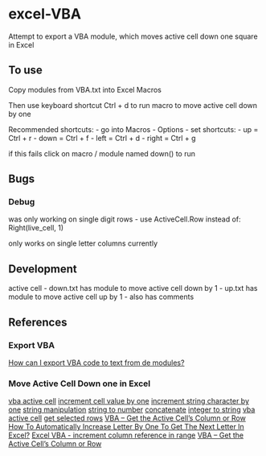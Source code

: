 # excel-VBA
Attempt to export a VBA module, which moves active cell down one square in Excel

## To use
Copy modules from VBA.txt into Excel Macros

Then use keyboard shortcut Ctrl + d to run macro to move active cell down by one

Recommended shortcuts:
    - go into Macros
    - Options
    - set shortcuts:
        - up = Ctrl + r
        - down = Ctrl + f
        - left = Ctrl + d
        - right = Ctrl + g

if this fails click on macro / module named down() to run

## Bugs 
### Debug
was only working on single digit rows
    - use ActiveCell.Row
        instead of:
        Right(live_cell, 1)

only works on single letter columns currently

## Development
active cell
    - down.txt has module to move active cell down by 1
    - up.txt has module to move active cell up by 1
        - also has comments

## References
### Export VBA
[How can I export VBA code to text from de modules?](https://stackoverflow.com/questions/58490045/how-can-i-export-vba-code-to-text-from-de-modules#58490363)

### Move Active Cell Down one in Excel
[vba active cell](https://www.wallstreetmojo.com/vba-active-cell/)
[increment cell value by one](https://stackoverflow.com/questions/51521576/increment-cell-values-in-a-range-by-1-with-vba-excel)
[increment string character by one](https://www.mrexcel.com/board/threads/increment-each-of-the-character-in-a-string-by-1-vba.1024767/)
[string manipulation](https://www.excel-easy.com/vba/string-manipulation.html)
[string to number](https://www.automateexcel.com/vba/convert-text-string-to-number/)
[concatenate](https://www.educba.com/vba-concatenate-strings/)
[integer to string](https://stackoverflow.com/questions/11595226/how-do-i-convert-an-integer-to-a-string-in-excel-vba)
[vba active cell](https://www.educba.com/vba-active-cell/)
[get selected rows](https://www.excelvbasolutions.com/2021/03/get-selected-rows-using-vba-macro.html)
[VBA – Get the Active Cell’s Column or Row](https://www.automateexcel.com/vba/activecell-row-column/)
[How To Automatically Increase Letter By One To Get The Next Letter In Excel?](https://www.extendoffice.com/documents/excel/4027-excel-increase-letter-by-one.html)
[Excel VBA - increment column reference in range](https://stackoverflow.com/questions/44280296/excel-vba-increment-column-reference-in-range)
[VBA – Get the Active Cell’s Column or Row](https://www.automateexcel.com/vba/activecell-row-column/)